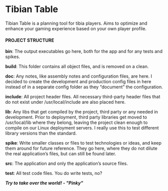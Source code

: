 # Tibian Table

Tibian Table is a planning tool for tibia players. Aims to optimize and enhance your gaming experience based on your own player profile.

#### PROJECT STRUCTURE


**bin**: The output executables go here, both for the app and for any tests and spikes.

**build**: This folder contains all object files, and is removed on a clean.

**doc**: Any notes, like assembly notes and configuration files, are here. I decided to create the development and production config files in here instead of in a separate config folder as they “document” the configuration.
    
**include**: All project header files. All necessary third-party header files that do not exist under /usr/local/include are also placed here.

**lib**: Any libs that get compiled by the project, third party or any needed in development. Prior to deployment, third party libraries get moved to /usr/local/lib where they belong, leaving the project clean enough to compile on our Linux deployment servers. I really use this to test different library versions than the standard.
    
**spike**: Write smaller classes or files to test technologies or ideas, and keep them around for future reference. They go here, where they do not dilute the real application’s files, but can still be found later.

**src**: The application and only the application’s source files.

**test**: All test code files. You do write tests, no?


***Try to take over the world! - "Pinky"***
